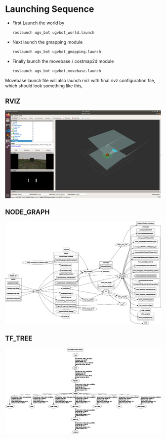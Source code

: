 # Launching Sequence

- First Launch the world by
  ```sh
  roslaunch ugv_bot ugvbot_world.launch
  ```
 - Next launch the gmapping module
   ```sh 
   roslaunch ugv_bot ugvbot_gmapping.launch 
   ```
 - Finally launch the movebase / costmap2d module
   ```sh
   roslaunch ugv_bot ugvbot_movebase.launch 
   ```
Movebase launch file will also launch rviz with final.rivz configuration file, \
which should look something like this,
## RVIZ
  ![](Images_launch/final_config.png)

## NODE_GRAPH
  ![](Images_launch/rosgraph.png)

## TF_TREE
  ![](Images_launch/frames.png)

